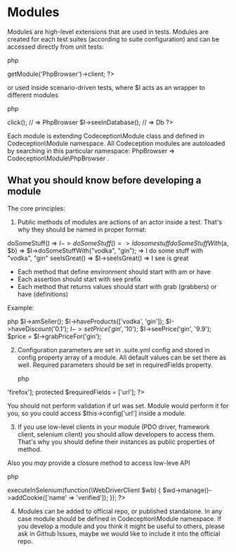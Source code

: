 # Modules

Modules are high-level extensions that are used in tests. Modules are created for each test suites (according to suite configuration) and can be accessed directly from unit tests:

   php
<?php
$this->getModule('PhpBrowser')->client;
?>
   

or used inside scenario-driven tests, where  $I  acts as an wrapper to different modules

   php
<?php
$I->click(); // =>  PhpBrowser
$I->seeInDatabase(); // => Db
?>
   

Each module is extending  Codeception\Module  class and defined in  Codeception\Module  namespace. All Codeception modules are autoloaded by searching in this particular namespace:  PhpBrowser  =>  Codeception\Module\PhpBrowser . 

## What you should know before developing a module

The core principles:

1. Public methods of modules are actions of an actor inside a test. That's why they should be named in proper format:


   
doSomeStuff() => $I->doSomeStuff() => I do some stuff 
doSomeStuffWith($a, $b) => $I->doSomeStuffWith("vodka", "gin"); => I do some stuff with "vodka", "gin"
seeIsGreat() =>  $I->seeIsGreat() => I see is great
   

* Each method that define environment should start with  am  or  have  
* Each assertion should start with  see  prefix
* Each method that returns values should start with  grab  (grabbers) or  have  (definitions)

Example:

   php
$I->amSeller();
$I->haveProducts(['vodka', 'gin']);
$I->haveDiscount('0.1');
$I->setPrice('gin', '10$');
$I->seePrice('gin', '9.9');
$price = $I->grabPriceFor('gin');
   

2. Configuration parameters are set in  .suite.yml  config and stored in  config  property array of a module. All default values can be set there as well. Required parameters should be set in  requiredFields  property. 

   php
<?php
protected $config = ['browser' => 'firefox'];
protected $requiredFields = ['url']; 
?>
   

You should not perform validation if  url  was set. Module would perform it for you, so you could access  $this->config['url']  inside a module.


3. If you use low-level clients in your module (PDO driver, framework client, selenium client) you should allow developers to access them. That's why you should define their instances as  public  properties of method.

Also you *may* provide a closure method to access low-leve API

   php
<?php
$I->executeInSelenium(function(\WebDriverClient $wb) {
    $wd->manage()->addCookie(['name' => 'verified']);
});
?>
   

4. Modules can be added to official repo, or published standalone. In any case module should be defined in  Codeception\Module  namespace. If you develop a module and you think it might be useful to others, please ask in Github Issues, maybe we would like to include it into the official repo.